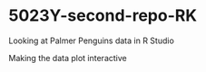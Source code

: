 # 5023Y-second-repo-RK

Looking at Palmer Penguins data in R Studio

Making the data plot interactive

